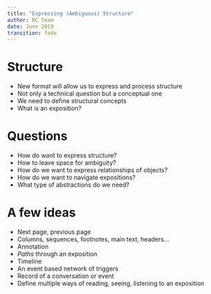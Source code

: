 ```yaml
---
title: "Expressing (Ambiguous) Structure"
author: RC Team
date: June 2019
transition: fade
---
```


# Structure 

* New format will allow us to express and process structure
* Not only a technical question but a conceptual one
* We need to define structural concepts 
* What is an exposition? 

# Questions

* How do want to express structure?
* How to leave space for ambiguity?
* How do we want to express relationships of objects?
* How do we want to navigate expositions?
* What type of abstractions do we need? 

# A few ideas

* Next page, previous page
* Columns, sequences, footnotes, main text, headers...
* Annotation
* *Paths* through an exposition
* Timeline
* An event based network of triggers
* Record of a conversation or event 
* Define multiple ways of reading, seeing, listening to an exposition
